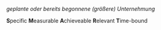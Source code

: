 *geplante oder bereits begonnene (größere) Unternehmung*

**S**pecific
**M**easurable
**A**chieveable
**R**elevant
**T**ime-bound